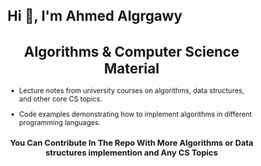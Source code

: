 # Hi 👋, I'm Ahmed Algrgawy

<h1 align="center">Algorithms & Computer Science Material</h1>

- Lecture notes from university courses on algorithms, data structures, and other core CS topics.

- Code examples demonstrating how to implement algorithms in different programming languages.

<h3 align="center">You Can Contribute In The Repo With More Algorithms or Data structures implemention and Any CS Topics</h3>
